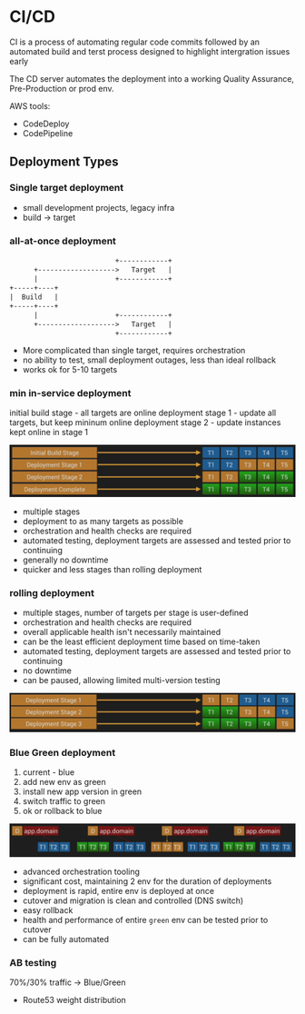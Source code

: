 # CI/CD

CI is a process of automating regular code commits followed by an automated build and terst process designed to highlight intergration issues early

The CD server automates the deployment into a working Quality Assurance, Pre-Production or prod env.

AWS tools:
- CodeDeploy
- CodePipeline

## Deployment Types

### Single target deployment

- small development projects, legacy infra
- build -> target

### all-at-once deployment

```
                          +------------+
      +------------------->   Target   |
      |                   +------------+
+-----+----+
|  Build   |
+-----+----+
      |                   +------------+
      +------------------->   Target   |
                          +------------+

```

- More complicated than single target, requires orchestration
- no ability to test, small deployment outages, less than ideal rollback
- works ok for 5-10 targets

### min in-service deployment

initial build stage - all targets are online
deployment stage 1 - update all targets, but keep mininum online
deployment stage 2 - update instances kept online in stage 1

![alt](./images/min-in-service-deployment.png)

- multiple stages
- deployment to as many targets as possible
- orchestration and health checks are required
- automated testing, deployment targets are assessed and tested prior to continuing
- generally no downtime
- quicker and less stages than rolling deployment

### rolling deployment

- multiple stages, number of targets per stage is user-defined
- orchestration and health checks are required
- overall applicable health isn't necessarily maintained
- can be the least efficient deployment time based on time-taken
- automated testing, deployment targets are assessed and tested prior to continuing
- no downtime
- can be paused, allowing limited multi-version testing

 ![alt](./images/rolling-deploy.png)

### Blue Green deployment

1. current - blue
2. add new env as green
3. install new app version in green
4. switch traffic to green
5. ok or rollback to blue

![alt](./images/bg-deployment.png)

- advanced orchestration tooling
- significant cost, maintaining 2 env for the duration of deployments
- deployment is rapid, entire env is deployed at once
- cutover and migration is clean and controlled (DNS switch)
- easy rollback
- health and performance of entire `green` env can be tested prior to cutover
- can be fully automated

### AB testing

70%/30% traffic -> Blue/Green

- Route53 weight distribution